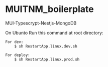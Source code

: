 # MUITNM_boilerplate
MUI-Typescrypt-Nestjs-MongoDB


On Ubunto Run this command at root directory:

    For dev:
        $ sh RestartApp.linux.dev.sh
    
    For deploy:
        $ sh RestartApp.linux.prod.sh